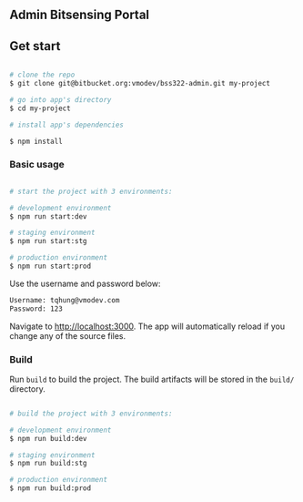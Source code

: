 ## Admin Bitsensing Portal

## Get start

```bash

# clone the repo
$ git clone git@bitbucket.org:vmodev/bss322-admin.git my-project

# go into app's directory
$ cd my-project

# install app's dependencies

$ npm install

```

### Basic usage

```bash

# start the project with 3 environments:

# development environment
$ npm run start:dev

# staging environment
$ npm run start:stg

# production environment
$ npm run start:prod

```

Use the username and password below:

```bash
Username: tqhung@vmodev.com
Password: 123
```

Navigate to [http://localhost:3000](http://localhost:3000). The app will automatically reload if you change any of the source files.

### Build

Run `build` to build the project. The build artifacts will be stored in the `build/` directory.

```bash

# build the project with 3 environments:

# development environment
$ npm run build:dev

# staging environment
$ npm run build:stg

# production environment
$ npm run build:prod

```
